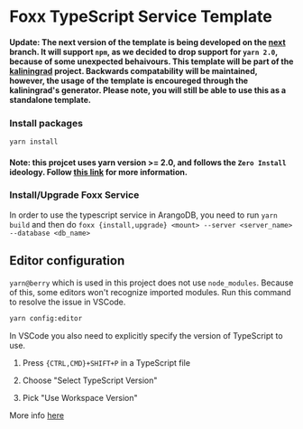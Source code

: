 # Foxx TypeScript Service Template

#### Update: The next version of the template is being developed on the [next](https://github.com/SquashConsulting/foxx_typescript/tree/next) branch. It will support `npm`, as we decided to drop support for `yarn 2.0`, because of some unexpected behaivours. This template will be part of the [kaliningrad](https://github.com/squashconsulting/kaliningrad) project. Backwards compatability will be maintained, however, the usage of the template is encoureged through the kaliningrad's generator. Please note, you will still be able to use this as a standalone template. 
 
### Install packages

```sh
yarn install
```

#### Note: this projcet uses yarn version >= 2.0, and follows the `Zero Install` ideology. Follow [this link](https://yarnpkg.com/features/zero-installs) for more information.


### Install/Upgrade Foxx Service

In order to use the typescript service in ArangoDB, you need to run `yarn build` and then do `foxx {install,upgrade} <mount> --server <server_name> --database <db_name>`

## Editor configuration

`yarn@berry` which is used in this project does not use `node_modules`. Because of this, some editors won't recognize imported modules. Run this command to resolve the issue in VSCode.

```sh
yarn config:editor
```

In VSCode you also need to explicitly specify the version of TypeScript to use.

1. Press `{CTRL,CMD}+SHIFT+P` in a TypeScript file

1. Choose "Select TypeScript Version"

1. Pick "Use Workspace Version"

More info [here](https://next.yarnpkg.com/advanced/editor-sdks)
